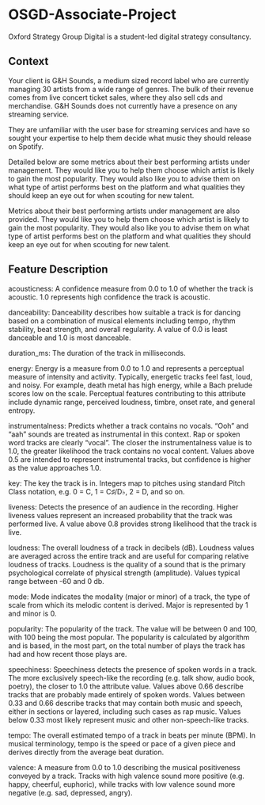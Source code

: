 # OSGD-Associate-Project
Oxford Strategy Group Digital is a student-led digital strategy consultancy.
## Context
Your client is G&H Sounds, a medium sized record label who are currently managing 30 artists from a wide range of genres. The bulk of their revenue comes from live concert ticket sales, where they also sell cds and merchandise. G&H Sounds does not currently have a presence on any streaming service.

They are unfamiliar with the user base for streaming services and have so sought your expertise to help them decide what music they should release on Spotify.

Detailed below are some metrics about their best performing artists under management. They would like you to help them choose which artist is likely to gain the most popularity. They would also like you to advise them on what type of artist performs best on the platform and what qualities they should keep an eye out for when scouting for new talent.

Metrics about their best performing artists under management are also provided. They would like you to help them choose which artist is likely to gain the most popularity. They would also like you to advise them on what type of artist performs best on the platform and what qualities they should keep an eye out for when scouting for new talent.
## Feature Description
acousticness: A confidence measure from 0.0 to 1.0 of whether the track is acoustic. 1.0 represents high confidence the track is acoustic.

danceability: Danceability describes how suitable a track is for dancing based on a combination of musical elements including tempo, rhythm stability, beat strength, and overall regularity. A value of 0.0 is least danceable and 1.0 is most danceable.

duration_ms: The duration of the track in milliseconds.

energy: Energy is a measure from 0.0 to 1.0 and represents a perceptual measure of intensity and activity. Typically, energetic tracks feel fast, loud, and noisy. For example, death metal has high energy, while a Bach prelude scores low on the scale. Perceptual features contributing to this attribute include dynamic range, perceived loudness, timbre, onset rate, and general entropy.

instrumentalness: Predicts whether a track contains no vocals. “Ooh” and “aah” sounds are treated as instrumental in this context. Rap or spoken word tracks are clearly “vocal”. The closer the instrumentalness value is to 1.0, the greater likelihood the track contains no vocal content. Values above 0.5 are intended to represent instrumental tracks, but confidence is higher as the value approaches 1.0.

key: The key the track is in. Integers map to pitches using standard Pitch Class notation, e.g. 0 = C, 1 = C♯/D♭, 2 = D, and so on.

liveness: Detects the presence of an audience in the recording. Higher liveness values represent an increased probability that the track was performed live. A value above 0.8 provides strong likelihood that the track is live.

loudness: The overall loudness of a track in decibels (dB). Loudness values are averaged across the entire track and are useful for comparing relative loudness of tracks.
Loudness is the quality of a sound that is the primary psychological correlate of physical strength (amplitude). Values typical range between -60 and 0 db.

mode: Mode indicates the modality (major or minor) of a track, the type of scale from which its melodic content is derived. Major is represented by 1 and minor is 0.

popularity: The popularity of the track. The value will be between 0 and 100, with 100 being the most popular. The popularity is calculated by algorithm and is based, in the
most part, on the total number of plays the track has had and how recent those plays are.

speechiness: Speechiness detects the presence of spoken words in a track. The more exclusively speech-like the recording (e.g. talk show, audio book, poetry), the closer to 1.0 the attribute value. Values above 0.66 describe tracks that are probably made entirely of spoken words. Values between 0.33 and 0.66 describe tracks that may contain both music and speech, either in sections or layered, including such cases as rap music. Values below 0.33 most likely represent music and other non-speech-like tracks.

tempo: The overall estimated tempo of a track in beats per minute (BPM). In musical terminology, tempo is the speed or pace of a given piece and derives directly from the average beat duration.

valence: A measure from 0.0 to 1.0 describing the musical positiveness conveyed by a track. Tracks with high valence sound more positive (e.g. happy, cheerful, euphoric), while tracks with low valence sound more negative (e.g. sad, depressed, angry).
